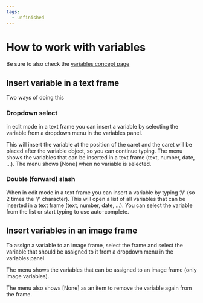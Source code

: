 ```yaml
---
tags:
  - unfinished
---
```


# How to work with variables

Be sure to also check the [variables concept page](/GraFx_studio/concept/variables/)

## Insert variable in a text frame

Two ways of doing this

### Dropdown select

 in edit mode in a text frame you can insert a variable by selecting the variable from a dropdown menu in the variables panel. 
 
This will insert the variable at the position of the caret and the caret will be placed after the variable object, so you can continue typing. The menu shows the variables that can be inserted in a text frame (text, number, date, …). The menu shows [None] when no variable is selected.

### Double (forward) slash

When in edit mode in a text frame you can insert a variable by typing ‘//’ (so 2 times the '/' character). This will open a list of all variables that can be inserted in a text frame (text, number, date, …). You can select the variable from the list or start typing to use auto-complete.

## Insert variables in an image frame

To assign a variable to an image frame, select the frame and select the variable that should be assigned to it from a dropdown menu in the variables panel. 

The menu shows the variables that can be assigned to an image frame (only image variables). 

The menu also shows [None] as an item to remove the variable again from the frame.